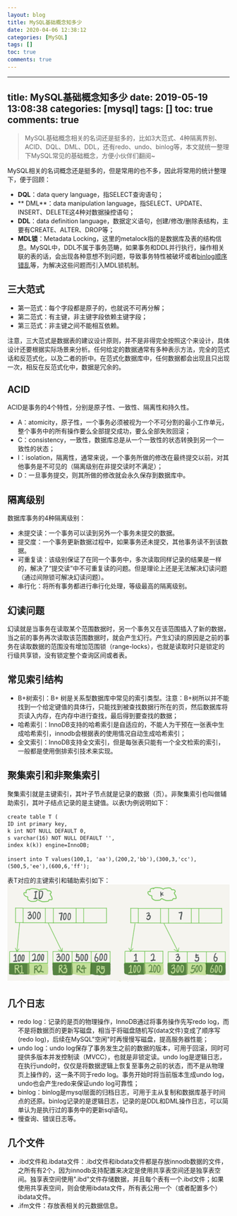 ```yaml
---
layout: blog
title: MySQL基础概念知多少
date: 2020-04-06 12:38:12
categories: [MySQL]
tags: []
toc: true
comments: true
---
```


---
title: MySQL基础概念知多少
date: 2019-05-19 13:08:38
categories: [mysql]
tags: []
toc: true
comments: true
---

> MySQL基础概念相关的名词还是挺多的，比如3大范式、4种隔离界别、ACID、DQL、DML、DDL，还有redo、undo、binlog等，本文就统一整理下MySQL常见的基础概念，方便小伙伴们翻阅~

MySQL相关的名词概念还是挺多的，但是常用的也不多，因此将常用的统计整理下，便于回顾：
*   **DQL**：data query language，指SELECT查询语句；
*  ** DML**：data manipulation language，指SELECT、UPDATE、INSERT、DELETE这4种对数据操控语句；
*   **DDL**：data definition language，数据定义语句，创建/修改/删除表结构，主要有CREATE、ALTER、DROP等；
*   **MDL锁**：Metadata Locking，这里的metalock指的是数据库及表的结构信息。MySQL中，DDL不属于事务范畴，如果事务和DDL并行执行，操作相关联的表的话，会出现各种意想不到问题，导致事务特性被破坏或者[binlog顺序错乱](https://bugs.mysql.com/bug.php?id=989)等，为解决这些问题而引入MDL锁机制。

## 三大范式

*   第一范式：每个字段都是原子的，也就说不可再分解；
*   第二范式：有主键，非主键字段依赖主键字段；
*   第三范式：非主键之间不能相互依赖。

注意，三大范式是数据表的建议设计原则，并不是非得完全按照这个来设计，具体设计还要根据实际场景来分析。任何给定的数据通常有多种表示方法，完全的范式话和反范式化，以及二者的折中。在范式化数据库中，任何数据都会出现且只出现一次，相反在反范式化中，数据是冗余的。

## ACID

ACID是事务的4个特性，分别是原子性、一致性、隔离性和持久性。

*   A：atomicity，原子性，一个事务必须被视为一个不可分割的最小工作单元，整个事务中的所有操作要么全部提交成功，要么全部失败回滚；
*   C：consistency，一致性，数据库总是从一个一致性的状态转换到另一个一致性的状态；
*   I：isolation，隔离性，通常来说，一个事务所做的修改在最终提交以前，对其他事务是不可见的（隔离级别在非提交读时不满足）；
*   D：一旦事务提交，则其所做的修改就会永久保存到数据库中。

## 隔离级别

数据库事务的4种隔离级别：

*   未提交读：一个事务可以读到另外一个事务未提交的数据。
*   提交度：一个事务更新数据过程中，如果事务还未提交，其他事务读不到该数据。
*   可重复读：该级别保证了在同一个事务中，多次读取同样记录的结果是一样的，解决了“提交读”中不可重复读的问题。但是理论上还是无法解决幻读问题（通过间隙锁可解决幻读问题）。
*   串行化：将所有事务都进行串行化处理，等级最高的隔离级别。

## 幻读问题

幻读就是当事务在读取某个范围数据时，另一个事务又在该范围插入了新的数据，当之前的事务再次读取该范围数据时，就会产生幻行。产生幻读的原因是之前的事务在读取数据的范围没有增加范围锁（range-locks），也就是读取时只是锁定的行级共享锁，没有锁定整个查询区间或者表。

## 常见索引结构

*   B+树索引：B+ 树是关系型数据库中常见的索引类型。注意：B+树所以并不能找到一个给定键值的具体行，只能找到被查找数据行所在的页，然后数据库将页读入内存，在内存中进行查找，最后得到要查找的数据；
*   哈希索引：InnoDB支持的哈希索引是自适应的，不能人为干预在一张表中生成哈希索引，innodb会根据表的使用情况自动生成哈希索引；
*   全文索引：InnoDB支持全文索引，但是每张表只能有一个全文检索的索引，一般都是使用倒排索引技术来实现。

## 聚集索引和非聚集索引

聚集索引就是主键索引，其叶子节点就是记录的数据（页）。非聚集索引也叫做辅助索引，其叶子结点记录的是主键值。以表t为例说明如下：
```mysql
create table T (
ID int primary key,
k int NOT NULL DEFAULT 0,
s varchar(16) NOT NULL DEFAULT '',
index k(k)) engine=InnoDB;

insert into T values(100,1, 'aa'),(200,2,'bb'),(300,3,'cc'),(500,5,'ee'),(600,6,'ff');
```
表T对应的主键索引和辅助索引如下：
![](_image/MySQL基础概念知多少/20190519011710272.png)

## 几个日志

*   redo log：记录的是页的物理操作，InnoDB通过将事务操作先写redo log，而不是将数据页的更新写磁盘，相当于将磁盘随机写(data文件)变成了顺序写(redo log)，后续在MySQL"空闲"时再慢慢写磁盘，提高服务器性能；
*   undo log：undo log保存了事务发生之前的数据的版本，可用于回滚，同时可提供多版本并发控制读（MVCC），也就是非锁定读。undo log是逻辑日志，在执行undo时，仅仅是将数据逻辑上恢复至事务之前的状态，而不是从物理页上操作的，这一条不同于redo log。事务开始时将当前版本生成undo log，undo也会产生redo来保证undo log可靠性；
*   binlog：binlog是mysql层面的归档日志，可用于主从复制和数据库基于时间点的还原。binlog记录的是逻辑日志，记录的是DDL和DML操作日志，可以简单认为是执行过的事务中的更新sql语句。
*   慢查询、错误日志等。

## 几个文件

*   .ibd文件和.ibdata文件：.ibd文件和ibdata文件都是存放innodb数据的文件，之所有有2个，因为innodb支持配置来决定是使用共享表空间还是独享表空间。独享表空间使用".ibd"文件存储数据，并且每个表有一个.ibd文件；如果使用共享表空间，则会使用ibdata文件，所有表公用一个（或者配置多个）ibdata文件。
*   .ifm文件：存放表相关的元数据信息。
